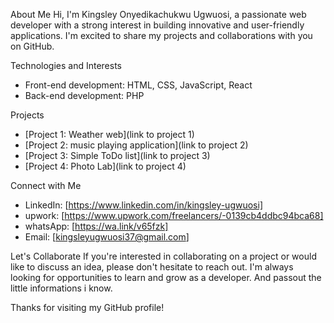 About Me
Hi, I'm Kingsley Onyedikachukwu Ugwuosi, a passionate web developer with a strong interest in building innovative and user-friendly applications. I'm excited to share my projects and collaborations with you on GitHub.

Technologies and Interests
- Front-end development: HTML, CSS, JavaScript, React
- Back-end development: PHP

Projects
- [Project 1: Weather web](link to project 1)
- [Project 2: music playing application](link to project 2)
- [Project 3: Simple ToDo list](link to project 3)
- [Project 4: Photo Lab](link to project 4)

Connect with Me
- LinkedIn: [https://www.linkedin.com/in/kingsley-ugwuosi]
- upwork: [https://www.upwork.com/freelancers/-0139cb4ddbc94bca68]
- whatsApp: [https://wa.link/v65fzk]
- Email: [kingsleyugwuosi37@gmail.com]

Let's Collaborate
If you're interested in collaborating on a project or would like to discuss an idea, please don't hesitate to reach out. I'm always looking for opportunities to learn and grow as a developer. And passout the little informations i know.

Thanks for visiting my GitHub profile!
